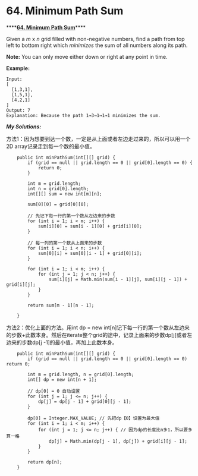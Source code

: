 # 64. Minimum Path Sum

\*\*\*\*[**64. Minimum Path Sum**](https://leetcode.com/problems/minimum-path-sum/)\*\*\*\*

Given a _m_ x _n_ grid filled with non-negative numbers, find a path from top left to bottom right which _minimizes_ the sum of all numbers along its path.

**Note:** You can only move either down or right at any point in time.

**Example:**

```text
Input:
[
  [1,3,1],
  [1,5,1],
  [4,2,1]
]
Output: 7
Explanation: Because the path 1→3→1→1→1 minimizes the sum.
```

_**My Solutions:**_

方法1：因为想要到达一个数，一定是从上面或者左边走过来的，所以可以用一个2D array记录走到每一个数的最小值。

```text
    public int minPathSum(int[][] grid) {
        if (grid == null || grid.length == 0 || grid[0].length == 0) {
            return 0;
        }

        int m = grid.length;
        int n = grid[0].length;
        int[][] sum = new int[m][n];
        
        sum[0][0] = grid[0][0];

        // 先记下每一行的第一个数从左边来的步数
        for (int i = 1; i < m; i++) {
            sum[i][0] = sum[i - 1][0] + grid[i][0];
        }

        // 每一列的第一个数从上面来的步数
        for (int i = 1; i < n; i++) {
            sum[0][i] = sum[0][i - 1] + grid[0][i];
        }

        for (int i = 1; i < m; i++) {
            for (int j = 1; j < n; j++) {
                sum[i][j] = Math.min(sum[i - 1][j], sum[i][j - 1]) + grid[i][j];
            }
        }

        return sum[m - 1][n - 1];
    
    }
```

方法2：优化上面的方法。用int dp = new int\[n\]记下每一行的第一个数从左边来的步数+此数本身。然后在iterate整个grid的途中，记录上面来的步数dp\[j\]或者左边来的步数dp\[j -1\]的最小值，再加上此数本身。

```text
    public int minPathSum(int[][] grid) {
        if (grid == null || grid.length == 0 || grid[0].length == 0) return 0;
        
        int m = grid.length, n = grid[0].length;
        int[] dp = new int[n + 1];
        
        // dp[0] = 0 自动设置
        for (int j = 1; j <= n; j++) {
            dp[j] = dp[j - 1] + grid[0][j - 1];
        }
        
        dp[0] = Integer.MAX_VALUE; // 先把dp【0】设置为最大值
        for (int i = 1; i < m; i++) {
            for (int j = 1; j <= n; j++) { // 因为dp的长度比n多1，所以要多算一格
                dp[j] = Math.min(dp[j - 1], dp[j]) + grid[i][j - 1];
            }
        }
        
        return dp[n];
    }
```






